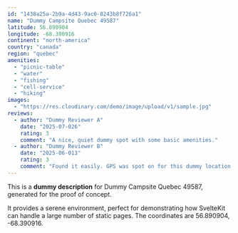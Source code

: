 ```yaml
---
id: "1438a25a-2b9a-4d43-9ac0-8243b8f726a1"
name: "Dummy Campsite Quebec 49587"
latitude: 56.890904
longitude: -68.390916
continent: "north-america"
country: "canada"
region: "quebec"
amenities:
  - "picnic-table"
  - "water"
  - "fishing"
  - "cell-service"
  - "hiking"
images:
  - "https://res.cloudinary.com/demo/image/upload/v1/sample.jpg"
reviews:
  - author: "Dummy Reviewer A"
    date: "2025-07-026"
    rating: 3
    comment: "A nice, quiet dummy spot with some basic amenities."
  - author: "Dummy Reviewer B"
    date: "2025-06-013"
    rating: 3
    comment: "Found it easily. GPS was spot on for this dummy location."
---
```


This is a **dummy description** for Dummy Campsite Quebec 49587, generated for the proof of concept.

It provides a serene environment, perfect for demonstrating how SvelteKit can handle a large number of static pages. The coordinates are 56.890904, -68.390916.
